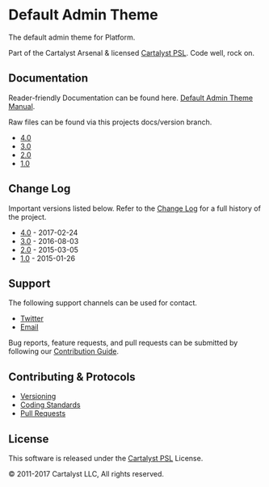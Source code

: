 # Default Admin Theme

The default admin theme for Platform.

Part of the Cartalyst Arsenal & licensed [Cartalyst PSL](LICENSE). Code well, rock on.

## Documentation

Reader-friendly Documentation can be found here. [Default Admin Theme Manual](https://cartalyst.com/manual/theme-default-admin).

Raw files can be found via this projects docs/version branch.

- [4.0](https://github.com/cartalyst/theme-default-admin/tree/docs/4.0)
- [3.0](https://github.com/cartalyst/theme-default-admin/tree/docs/3.0)
- [2.0](https://github.com/cartalyst/theme-default-admin/tree/docs/2.0)
- [1.0](https://github.com/cartalyst/theme-default-admin/tree/docs/1.0)

## Change Log

Important versions listed below. Refer to the [Change Log](CHANGELOG.md) for a full history of the project.

- [4.0](CHANGELOG.md) - 2017-02-24
- [3.0](CHANGELOG.md) - 2016-08-03
- [2.0](CHANGELOG.md) - 2015-03-05
- [1.0](CHANGELOG.md) - 2015-01-26

## Support

The following support channels can be used for contact.

- [Twitter](https://twitter.com/cartalyst)
- [Email](mailto:help@cartalyst.com)

Bug reports, feature requests, and pull requests can be submitted by following our [Contribution Guide](CONTRIBUTING.md).

## Contributing & Protocols

- [Versioning](CONTRIBUTING.md#versioning)
- [Coding Standards](CONTRIBUTING.md#coding-standards)
- [Pull Requests](CONTRIBUTING.md#pull-requests)

## License

This software is released under the [Cartalyst PSL](LICENSE) License.

© 2011-2017 Cartalyst LLC, All rights reserved.
